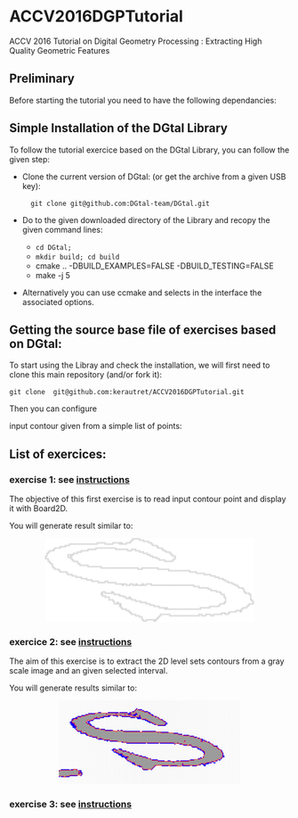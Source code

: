 # ACCV2016DGPTutorial
ACCV 2016 Tutorial on  Digital Geometry Processing : Extracting High Quality Geometric Features


## Preliminary
Before starting the tutorial you need to have the following dependancies:



## Simple Installation of the DGtal Library 
To follow the tutorial exercice based on the DGtal Library, you can follow the given step:

 - Clone the current version of DGtal: (or get the archive from a given USB key):
    ```
      git clone git@github.com:DGtal-team/DGtal.git
    ```
 
 - Do to the given downloaded directory of the Library and recopy the given command lines: 
   - ```cd DGtal;``` 
   - ```mkdir build; cd build```
   - cmake .. -DBUILD_EXAMPLES=FALSE -DBUILD_TESTING=FALSE
   - make -j 5 
 
 - Alternatively you can use ccmake and selects in the interface the associated options.
 
 
## Getting the source base file of exercises based on DGtal:

To start using the Libray and check the installation, we will first
need to clone this main repository (and/or fork it):
  ```
  git clone  git@github.com:kerautret/ACCV2016DGPTutorial.git
  ```
Then you can configure 

input contour given from a simple list of points:


## List of exercices:

### exercise 1:  see [instructions](exercise1baseDGtal/README.md)
The objective of this first exercise is to read input contour point and display it with Board2D.

You will generate result similar to:
<center>
<a href="exercise1baseDGtal/results/res.png"><img height=150 src="exercise1baseDGtal/results/res.png"></a>
</center>


### exercice 2:  see [instructions](exercise2LSC/README.md)

The aim of this exercise is to extract the 2D level sets contours from
a gray scale image and an given selected interval.

You will generate results similar to:
<center>
<a href="exercise2LSC/results/res.png"><img height=150 src="exercise2LSC/results/res.png"></a>
</center>


### exercise 3: see [instructions](exercise3curvatures/README.md)











